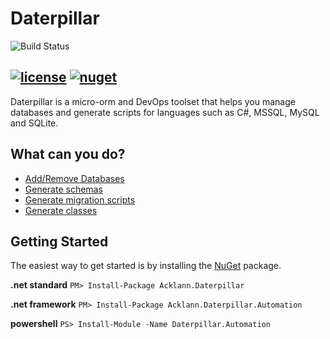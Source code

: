 # Daterpillar 
![Build Status](https://acklann.visualstudio.com/_apis/public/build/definitions/3f4e6949-e21e-4b02-a69d-067a400f0377/18/badge)

[![license](https://img.shields.io/github/license/mashape/apistatus.svg?maxAge=2592000?style=flat-square)](https://github.com/Ackara/Daterpillar/blob/master/LICENSE) [![nuget](https://img.shields.io/nuget/v/Acklann.Daterpillar.svg?maxAge=2592000?style=flat-square)](https://www.nuget.org/packages/Acklann.Daterpillar)
----------

Daterpillar is a micro-orm and DevOps toolset that helps you manage databases and generate scripts for languages such as C#, MSSQL, MySQL and SQLite.

## What can you do?

* [Add/Remove Databases](https://github.com/Ackara/Daterpillar/wiki/)
* [Generate schemas](https://github.com/Ackara/Daterpillar/wiki/Generating-Schemas)
* [Generate migration scripts](https://github.com/Ackara/Daterpillar/wiki/)
* [Generate classes](https://github.com/Ackara/Daterpillar/wiki/)

## Getting Started
The easiest way to get started is by installing the [NuGet](https://www.nuget.org/packages/Gigobyte.Daterpillar.Core) package. 

**.net standard**
``PM> Install-Package Acklann.Daterpillar``

**.net framework**
``PM> Install-Package Acklann.Daterpillar.Automation``

**powershell**
``PS> Install-Module -Name Daterpillar.Automation``

